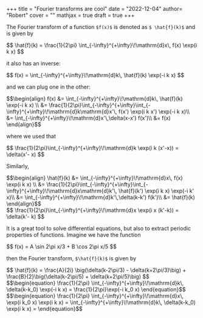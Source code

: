 +++
title = "Fourier transforms are cool"
date = "2022-12-04"
author= "Robert"
cover = ""
mathjax = true
draft = true
+++

The Fourier transform of a function `$f(x)$` is denoted as `$
\hat{f}(k)$` and is given by

<div>$$
\hat{f}(k) = \frac{1}{2\pi} \int_{-\infty}^{+\infty}\!\mathrm{d}x\, f(x) \exp(i k x) 
$$</div>

it also has an inverse:

<div>$$
f(x) = \int_{-\infty}^{+\infty}\!\mathrm{d}k\, \hat{f}(k) \exp(-i k x) 
$$</div>

and we can plug one in the other:

<div>$$\begin{align}
f(x) &= \int_{-\infty}^{+\infty}\!\mathrm{d}k\, \hat{f}(k) \exp(-i k x) \\
     &= \frac{1}{2\pi}\int_{-\infty}^{+\infty}\int_{-\infty}^{+\infty}\!\mathrm{d}k\mathrm{d}x'\, f(x') \exp(i k x') \exp(-i k x)\\
     &= \int_{-\infty}^{+\infty}\!\mathrm{d}x'\,\delta(x-x') f(x')\\
     &= f(x)
\end{align}$$</div>

where we used that

<div>$$
\frac{1}{2\pi}\int_{-\infty}^{+\infty}\!\mathrm{d}k \exp(i k (x'-x)) = \delta(x'- x)
$$</div>

Similarly, 

<div>$$\begin{align}
\hat{f}(k) &= \int_{-\infty}^{+\infty}\!\mathrm{d}x\, f(x) \exp(i k x) \\
     &= \frac{1}{2\pi}\int_{-\infty}^{+\infty}\int_{-\infty}^{+\infty}\!\mathrm{d}x\mathrm{d}k'\, \hat{f}(k') \exp(i k x) \exp(-i k' x)\\
     &= \int_{-\infty}^{+\infty}\!\mathrm{d}k'\,\delta(k-k') f(k')\\
     &= \hat{f}(k)
\end{align}$$</div>

<div>$$
\frac{1}{2\pi}\int_{-\infty}^{+\infty}\!\mathrm{d}x \exp(i x (k'-k)) = \delta(k'- k)
$$</div>

It is a great tool to solve differential equations, but also to extract periodic properties of functions. Imagine we have the function

<div>$$
f(x) = A \sin 2\pi x/3 + B \cos 2\pi x/5
$$</div>

then the Fourier transform, `$\hat{f}(k)$` is given by

<div>$$
\hat{f}(k) = \frac{A}{2i} \big(\delta(k-2\pi/3) - \delta(k+2\pi/3)\big) + \frac{B}{2}\big(\delta(k-2\pi/5) + \delta(k+2\pi/5)\big)
$$</div>

<div>$$\begin{equation}
\frac{1}{2\pi} \int_{-\infty}^{+\infty}\!\mathrm{d}k\, \delta(k-k_0) \exp(-i k x) = \frac{1}{2\pi}\exp(-i k_0 x)
\end{equation}$$</div>

<div>$$\begin{equation}
\frac{1}{2\pi} \int_{-\infty}^{+\infty}\!\mathrm{d}x\, \exp(i k_0 x) \exp(i k x) = \int_{-\infty}^{+\infty}\!\mathrm{d}k\, \delta(k-k_0) \exp(i k x) = 
\end{equation}$$</div>

